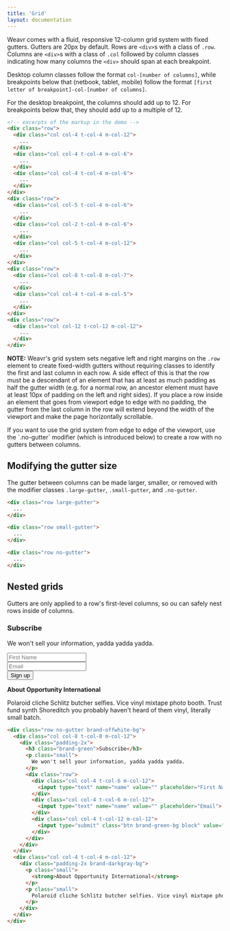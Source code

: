```yaml
---
title: 'Grid'
layout: documentation
---
```


Weavr comes with a fluid, responsive 12-column grid system with fixed gutters. Gutters are 20px by default. Rows are `<div>`s with a class of `.row`. Columns are `<div>`s with a class of `.col` followed by column classes indicating how many columns the `<div>` should span at each breakpoint.

Desktop column classes follow the format `col-[number of columns]`, while breakpoints below that (netbook, tablet, mobile) follow the format `[first letter of breakpoint]-col-[number of columns]`.

For the desktop breakpoint, the columns should add up to 12. For breakpoints below that, they should add up to a multiple of 12.

<div class="demo">
  <div class="row">
    <div class="col col-1 t-col-3 m-col-6">
      <div class="brand-offwhite-bg padding-1x"></div>
    </div>
    <div class="col col-1 t-col-3 m-col-6">
      <div class="brand-offwhite-bg padding-1x"></div>
    </div>
    <div class="col col-1 t-col-3 m-col-6">
      <div class="brand-offwhite-bg padding-1x"></div>
    </div>
    <div class="col col-1 t-col-3 m-col-6">
      <div class="brand-offwhite-bg padding-1x"></div>
    </div>
    <div class="col col-1 t-col-3 m-col-6">
      <div class="brand-offwhite-bg padding-1x"></div>
    </div>
    <div class="col col-1 t-col-3 m-col-6">
      <div class="brand-offwhite-bg padding-1x"></div>
    </div>
    <div class="col col-1 t-col-3 m-col-6">
      <div class="brand-offwhite-bg padding-1x"></div>
    </div>
    <div class="col col-1 t-col-3 m-col-6">
      <div class="brand-offwhite-bg padding-1x"></div>
    </div>
    <div class="col col-1 t-col-3 m-col-6">
      <div class="brand-offwhite-bg padding-1x"></div>
    </div>
    <div class="col col-1 t-col-3 m-col-6">
      <div class="brand-offwhite-bg padding-1x"></div>
    </div>
    <div class="col col-1 t-col-3 m-col-6">
      <div class="brand-offwhite-bg padding-1x"></div>
    </div>
    <div class="col col-1 t-col-3 m-col-6">
      <div class="brand-offwhite-bg padding-1x"></div>
    </div>
  </div>
  <div class="row">
    <div class="col col-2 t-col-4 m-col-6">
      <div class="brand-offwhite-bg padding-1x"></div>
    </div>
    <div class="col col-2 t-col-4 m-col-6">
      <div class="brand-offwhite-bg padding-1x"></div>
    </div>
    <div class="col col-2 t-col-4 m-col-6">
      <div class="brand-offwhite-bg padding-1x"></div>
    </div>
    <div class="col col-2 t-col-4 m-col-6">
      <div class="brand-offwhite-bg padding-1x"></div>
    </div>
    <div class="col col-2 t-col-4 m-col-6">
      <div class="brand-offwhite-bg padding-1x"></div>
    </div>
    <div class="col col-2 t-col-4 m-col-6">
      <div class="brand-offwhite-bg padding-1x"></div>
    </div>
  </div>
  <div class="row">
    <div class="col col-3 t-col-6 m-col-6">
      <div class="brand-offwhite-bg padding-1x"></div>
    </div>
    <div class="col col-3 t-col-6 m-col-6">
      <div class="brand-offwhite-bg padding-1x"></div>
    </div>
    <div class="col col-3 t-col-6 m-col-6">
      <div class="brand-offwhite-bg padding-1x"></div>
    </div>
    <div class="col col-3 t-col-6 m-col-6">
      <div class="brand-offwhite-bg padding-1x"></div>
    </div>
  </div>
  <div class="row">
    <div class="col col-4 t-col-4 m-col-12">
      <div class="brand-offwhite-bg padding-1x"></div>
    </div>
    <div class="col col-4 t-col-4 m-col-6">
      <div class="brand-offwhite-bg padding-1x"></div>
    </div>
    <div class="col col-4 t-col-4 m-col-6">
      <div class="brand-offwhite-bg padding-1x"></div>
    </div>
  </div>
  <div class="row">
    <div class="col col-5 t-col-4 m-col-6">
      <div class="brand-offwhite-bg padding-1x"></div>
    </div>
    <div class="col col-2 t-col-4 m-col-6">
      <div class="brand-offwhite-bg padding-1x"></div>
    </div>
    <div class="col col-5 t-col-4 m-col-12">
      <div class="brand-offwhite-bg padding-1x"></div>
    </div>
  </div>
  <div class="row">
    <div class="col col-6 t-col-6 m-col-12">
      <div class="brand-offwhite-bg padding-1x"></div>
    </div>
    <div class="col col-6 t-col-6 m-col-12">
      <div class="brand-offwhite-bg padding-1x"></div>
    </div>
  </div>
  <div class="row">
    <div class="col col-7 t-col-7 m-col-7">
      <div class="brand-offwhite-bg padding-1x"></div>
    </div>
    <div class="col col-5 t-col-5 m-col-5">
      <div class="brand-offwhite-bg padding-1x"></div>
    </div>
  </div>
  <div class="row">
    <div class="col col-8 t-col-8 m-col-7">
      <div class="brand-offwhite-bg padding-1x"></div>
    </div>
    <div class="col col-4 t-col-4 m-col-5">
      <div class="brand-offwhite-bg padding-1x"></div>
    </div>
  </div>
  <div class="row">
    <div class="col col-9 t-col-8 m-col-7">
      <div class="brand-offwhite-bg padding-1x"></div>
    </div>
    <div class="col col-3 t-col-4 m-col-5">
      <div class="brand-offwhite-bg padding-1x"></div>
    </div>
  </div>
  <div class="row">
    <div class="col col-10 t-col-9 m-col-8">
      <div class="brand-offwhite-bg padding-1x"></div>
    </div>
    <div class="col col-2 t-col-3 m-col-4">
      <div class="brand-offwhite-bg padding-1x"></div>
    </div>
  </div>
  <div class="row">
    <div class="col col-11 t-col-10 m-col-9">
      <div class="brand-offwhite-bg padding-1x"></div>
    </div>
    <div class="col col-1 t-col-2 m-col-3">
      <div class="brand-offwhite-bg padding-1x"></div>
    </div>
  </div>
  <div class="row">
    <div class="col col-12 t-col-12 m-col-12">
      <div class="brand-offwhite-bg padding-1x"></div>
    </div>
  </div>
</div>

```html
<!-- excerpts of the markup in the demo -->
<div class="row">
  <div class="col col-4 t-col-4 m-col-12">
    ...
  </div>
  <div class="col col-4 t-col-4 m-col-6">
    ...
  </div>
  <div class="col col-4 t-col-4 m-col-6">
    ...
  </div>
</div>
<div class="row">
  <div class="col col-5 t-col-4 m-col-6">
    ...
  </div>
  <div class="col col-2 t-col-4 m-col-6">
    ...
  </div>
  <div class="col col-5 t-col-4 m-col-12">
    ...
  </div>
</div>
<div class="row">
  <div class="col col-8 t-col-8 m-col-7">
    ...
  </div>
  <div class="col col-4 t-col-4 m-col-5">
    ...
  </div>
</div>
<div class="row">
  <div class="col col-12 t-col-12 m-col-12">
    ...
  </div>
</div>
```

<div class="alert">
  <p>
    <strong>NOTE:</strong> Weavr's grid system sets negative left and right margins on the <code>.row</code> element to create fixed-width gutters without requiring classes to identify the first and last column in each row. A side effect of this is that the row must be a descendant of an element that has at least as much padding as half the gutter width (e.g. for a normal row, an ancestor element must have at least 10px of padding on the left and right sides). If you place a row inside an element that goes from viewport edge to edge with no padding, the gutter from the last column in the row will extend beyond the width of the viewport and make the page horizontally scrollable.
  </p>
  <p>
    If you want to use the grid system from edge to edge of the viewport, use the `.no-gutter` modifier (which is introduced below) to create a row with no gutters between columns.
  </p>
</div>

## Modifying the gutter size

The gutter between columns can be made larger, smaller, or removed with the modifier classes `.large-gutter`, `.small-gutter`, and `.no-gutter`.

<div class="demo">
  <div class="row large-gutter">
    <div class="col col-4 t-col-4 m-col-12">
      <div class="brand-offwhite-bg padding-1x"></div>
    </div>
    <div class="col col-4 t-col-4 m-col-6">
      <div class="brand-offwhite-bg padding-1x"></div>
    </div>
    <div class="col col-4 t-col-4 m-col-6">
      <div class="brand-offwhite-bg padding-1x"></div>
    </div>
  </div>
  <div class="row large-gutter">
    <div class="col col-5 t-col-4 m-col-6">
      <div class="brand-offwhite-bg padding-1x"></div>
    </div>
    <div class="col col-2 t-col-4 m-col-6">
      <div class="brand-offwhite-bg padding-1x"></div>
    </div>
    <div class="col col-5 t-col-4 m-col-12">
      <div class="brand-offwhite-bg padding-1x"></div>
    </div>
  </div>
  <div class="row large-gutter">
    <div class="col col-6 t-col-6 m-col-12">
      <div class="brand-offwhite-bg padding-1x"></div>
    </div>
    <div class="col col-6 t-col-6 m-col-12">
      <div class="brand-offwhite-bg padding-1x"></div>
    </div>
  </div>
</div>

```html
<div class="row large-gutter">
  ...
</div>
```

<div class="demo">
  <div class="row small-gutter">
    <div class="col col-4 t-col-4 m-col-12">
      <div class="brand-offwhite-bg padding-1x"></div>
    </div>
    <div class="col col-4 t-col-4 m-col-6">
      <div class="brand-offwhite-bg padding-1x"></div>
    </div>
    <div class="col col-4 t-col-4 m-col-6">
      <div class="brand-offwhite-bg padding-1x"></div>
    </div>
  </div>
  <div class="row small-gutter">
    <div class="col col-5 t-col-4 m-col-6">
      <div class="brand-offwhite-bg padding-1x"></div>
    </div>
    <div class="col col-2 t-col-4 m-col-6">
      <div class="brand-offwhite-bg padding-1x"></div>
    </div>
    <div class="col col-5 t-col-4 m-col-12">
      <div class="brand-offwhite-bg padding-1x"></div>
    </div>
  </div>
  <div class="row small-gutter">
    <div class="col col-6 t-col-6 m-col-12">
      <div class="brand-offwhite-bg padding-1x"></div>
    </div>
    <div class="col col-6 t-col-6 m-col-12">
      <div class="brand-offwhite-bg padding-1x"></div>
    </div>
  </div>
</div>

```html
<div class="row small-gutter">
  ...
</div>
```

<div class="demo">
  <div class="row no-gutter">
    <div class="col col-4 t-col-4 m-col-12">
      <div class="brand-purple-bg padding-1x"></div>
    </div>
    <div class="col col-4 t-col-4 m-col-6">
      <div class="brand-teal-bg padding-1x"></div>
    </div>
    <div class="col col-4 t-col-4 m-col-6">
      <div class="brand-orange-bg padding-1x"></div>
    </div>
  </div>
  <div class="row no-gutter">
    <div class="col col-5 t-col-4 m-col-6">
      <div class="brand-pink-bg padding-1x"></div>
    </div>
    <div class="col col-2 t-col-4 m-col-6">
      <div class="brand-offwhite-bg padding-1x"></div>
    </div>
    <div class="col col-5 t-col-4 m-col-12">
      <div class="brand-darkgray-bg padding-1x"></div>
    </div>
  </div>
  <div class="row no-gutter">
    <div class="col col-6 t-col-6 m-col-12">
      <div class="brand-green-bg padding-1x"></div>
    </div>
    <div class="col col-6 t-col-6 m-col-12">
      <div class="brand-purple-bg padding-1x"></div>
    </div>
  </div>
</div>

```html
<div class="row no-gutter">
  ...
</div>
```

## Nested grids

Gutters are only applied to a row's first-level columns, so ou can safely nest rows inside of columns.

<div class="demo">
  <div class="row no-gutter brand-offwhite-bg">
    <div class="col col-8 t-col-8 m-col-12">
      <div class="padding-2x">
        <h3 class="brand-green">Subscribe</h3>
        <p class="small">
          We won't sell your information, yadda yadda yadda.
        </p>
        <div class="row">
          <div class="col col-4 t-col-6 m-col-12">
            <input type="text" name="name" value="" placeholder="First Name">
          </div>
          <div class="col col-4 t-col-6 m-col-12">
            <input type="text" name="name" value="" placeholder="Email">
          </div>
          <div class="col col-4 t-col-12 m-col-12">
            <input type="submit" class="btn brand-green-bg block" value="Sign up">
          </div>
        </div>
      </div>
    </div>
    <div class="col col-4 t-col-4 m-col-12">
      <div class="padding-2x brand-darkgray-bg">
        <p class="small">
          <strong>About Opportunity International</strong>
        </p>
        <p class="small">
          Polaroid cliche Schlitz butcher selfies. Vice vinyl mixtape photo booth. Trust fund synth Shoreditch you probably haven't heard of them vinyl, literally small batch.
        </p>
      </div>
    </div>
  </div>
</div>

```html
<div class="row no-gutter brand-offwhite-bg">
  <div class="col col-8 t-col-8 m-col-12">
    <div class="padding-2x">
      <h3 class="brand-green">Subscribe</h3>
      <p class="small">
        We won't sell your information, yadda yadda yadda.
      </p>
      <div class="row">
        <div class="col col-4 t-col-6 m-col-12">
          <input type="text" name="name" value="" placeholder="First Name">
        </div>
        <div class="col col-4 t-col-6 m-col-12">
          <input type="text" name="name" value="" placeholder="Email">
        </div>
        <div class="col col-4 t-col-12 m-col-12">
          <input type="submit" class="btn brand-green-bg block" value="Sign up">
        </div>
      </div>
    </div>
  </div>
  <div class="col col-4 t-col-4 m-col-12">
    <div class="padding-2x brand-darkgray-bg">
      <p class="small">
        <strong>About Opportunity International</strong>
      </p>
      <p class="small">
        Polaroid cliche Schlitz butcher selfies. Vice vinyl mixtape photo booth. Trust fund synth Shoreditch you probably haven't heard of them vinyl, literally small batch.
      </p>
    </div>
  </div>
</div>
```
